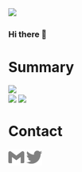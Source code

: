 <img src="https://komarev.com/ghpvc/?username=rhiroe">

### Hi there 👋

<!--
**rhiroe/rhiroe** is a ✨ _special_ ✨ repository because its `README.md` (this file) appears on your GitHub profile.

Here are some ideas to get you started:

- 🔭 I’m currently working on ...
- 🌱 I’m currently learning ...
- 👯 I’m looking to collaborate on ...
- 🤔 I’m looking for help with ...
- 💬 Ask me about ...
- 📫 How to reach me: ...
- 😄 Pronouns: ...
- ⚡ Fun fact: ...
-->

# Summary
<div>
  <img src="https://github-profile-summary-cards.vercel.app/api/cards/profile-details?username=rhiroe&theme=github_dark"/>
</div>
<div>
  <img align="top" src="https://github-readme-stats.vercel.app/api?username=rhiroe&show_icons=true&theme=github_dark&count_private=true">
  <img align="top" src="https://github-readme-stats.vercel.app/api/top-langs/?username=rhiroe&theme=github_dark&hide=HTML,CSS&langs_count=3">
</div>

# Contact

[<img width="32px" src="public/images/gmail.svg">](mailto:ride.poke@gmail.com)
[<img width="32px" src="public/images/twitter.svg">](https://twitter.com/messages/compose?recipient_id=509745934)

